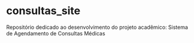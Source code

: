 # consultas_site
Repositório dedicado ao desenvolvimento do projeto acadêmico: Sistema de Agendamento de Consultas Médicas
